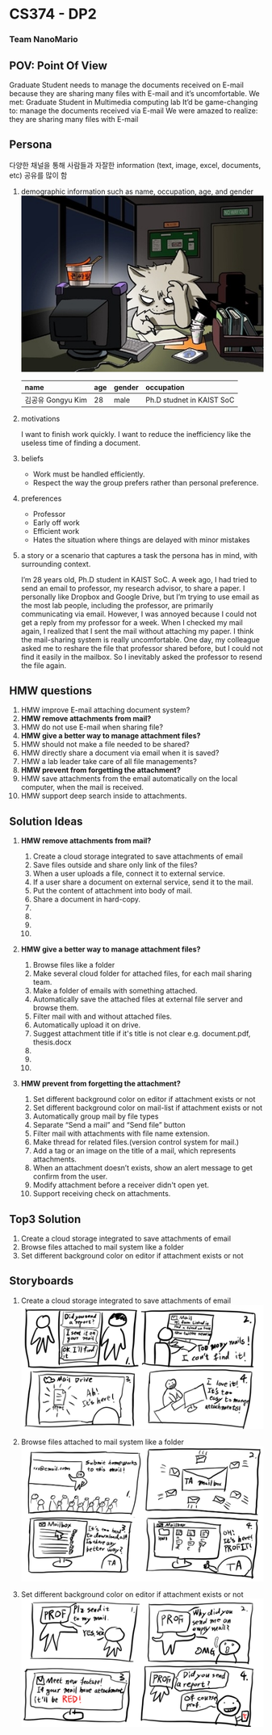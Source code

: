 # CS374 - DP2
### Team NanoMario

## POV: Point Of View
Graduate Student needs to manage the documents received on E-mail because they are sharing many files with E-mail and it’s uncomfortable.
We met: Graduate Student in Multimedia computing lab
It’d be game-changing to: manage the documents received via E-mail
We were amazed to realize: they are sharing many files with E-mail


## Persona
다양한 채널을 통해 사람들과 자잘한 information (text, image, excel, documents, etc) 공유를 많이 함

1. demographic information such as name, occupation, age, and gender
    ![Photo](./persona.jpg)
    
    name | age | gender | occupation
    -- | -- | -- | -- 
    김공유 Gongyu Kim | 28 | male | Ph.D studnet in KAIST SoC

2. motivations

    I want to finish work quickly. I want to reduce the inefficiency like the useless time of finding a document.

3. beliefs
    * Work must be handled efficiently.
    * Respect the way the group prefers rather than personal preference.

4. preferences
    * Professor
    * Early off work
    * Efficient work
    * Hates the situation where things are delayed with minor mistakes

5. a story or a scenario that captures a task the persona has in mind, with surrounding context.

    I’m 28 years old, Ph.D student in KAIST SoC. A week ago, I had tried to send an email to professor, my research advisor, to share a paper. I personally like Dropbox and Google Drive, but I’m trying to use email as the most lab people, including the professor, are primarily communicating via email.
    However, I was annoyed because I could not get a reply from my professor for a week. When I checked my mail again, I realized that I sent the mail without attaching my paper. I think the mail-sharing system is really uncomfortable.
    One day, my colleague asked me to reshare the file that professor shared before, but I could not find it easily in the mailbox. So I inevitably asked the professor to resend the file again.


## HMW questions
1. HMW improve E-mail attaching document system?
2. **HMW remove attachments from mail?**
3. HMW do not use E-mail when sharing file?
4. **HMW give a better way to manage attachment files?**
5. HMW should not make a file needed to be shared?
6. HMW directly share a document via email when it is saved?
7. HMW a lab leader take care of all file managements?
8. **HMW prevent from forgetting the attachment?**
9. HMW save attachments from the email automatically on the local computer, when the mail is received. 
10. HMW support deep search inside to attachments.


## Solution Ideas
1. **HMW remove attachments from mail?**
    1. Create a cloud storage integrated to save attachments of email
    2. Save files outside and share only link of the files?
    3. When a user uploads a file, connect it to external service.
    4. If a user share a document on external service, send it to the mail.
    5. Put the content of attachment into body of mail.
    6. Share a document in hard-copy.
    7. 
    8.
    9.
    10.

2. **HMW give a better way to manage attachment files?**
    1. Browse files like a folder
    2. Make several cloud folder for attached files, for each mail sharing team.
    3. Make a folder of emails with something attached.
    4. Automatically save the attached files at external file server and browse them.
    5. Filter mail with and without attached files.
    6. Automatically upload it on drive.
    7. Suggest attachment title if it's title is not clear e.g. document.pdf, thesis.docx
    8. 
    9.
    10. 

3. **HMW prevent from forgetting the attachment?**
    1. Set different background color on editor if attachment exists or not
    2. Set different background color on mail-list if attachment exists or not
    3. Automatically group mail by file types
    4. Separate “Send a mail” and “Send file” button
    5. Filter mail with attachments with file name extension.
    6. Make thread for related files.(version control system for mail.)
    7. Add a tag or an image on the title of a mail, which represents attachments.
    8. When an attachment doesn’t exists, show an alert message to get confirm from the user.
    9. Modify attachment before a receiver didn't open yet.
    10. Support receiving check on attachments.


## Top3 Solution
1. Create a cloud storage integrated to save attachments of email
2. Browse files attached to mail system like a folder
3. Set different background color on editor if attachment exists or not

## Storyboards
1. Create a cloud storage integrated to save attachments of email
![story-cloud](./story-cloud.png)

2. Browse files attached to mail system like a folder
![story-folder](./story-folder.png)

3. Set different background color on editor if attachment exists or not
![story-editor](./story-editor.png)
